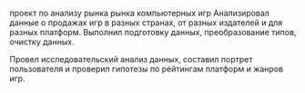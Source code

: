 проект по анализу рынка рынка компьютерных игр
Анализировал данные о продажах игр в разных странах, от разных издателей и для разных платформ. 
Выполнил подготовку данных, преобразование типов, очистку данных.

Провел исследовательский анализ данных, составил портрет пользователя и проверил гипотезы по рейтингам платформ и жанров игр. 

